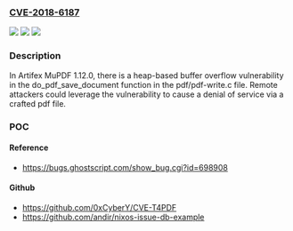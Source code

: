 ### [CVE-2018-6187](https://cve.mitre.org/cgi-bin/cvename.cgi?name=CVE-2018-6187)
![](https://img.shields.io/static/v1?label=Product&message=n%2Fa&color=blue)
![](https://img.shields.io/static/v1?label=Version&message=n%2Fa&color=blue)
![](https://img.shields.io/static/v1?label=Vulnerability&message=n%2Fa&color=brighgreen)

### Description

In Artifex MuPDF 1.12.0, there is a heap-based buffer overflow vulnerability in the do_pdf_save_document function in the pdf/pdf-write.c file. Remote attackers could leverage the vulnerability to cause a denial of service via a crafted pdf file.

### POC

#### Reference
- https://bugs.ghostscript.com/show_bug.cgi?id=698908

#### Github
- https://github.com/0xCyberY/CVE-T4PDF
- https://github.com/andir/nixos-issue-db-example

